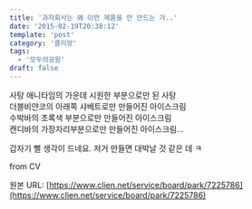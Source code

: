 ```yaml
---
title: '과자회사는 왜 이런 제품을 안 만드는 가..'
date: '2015-02-19T20:38:12'
template: 'post'
category: '클리앙'
tags: 
  - '모두의공원'
draft: false
---
```


사탕 애니타임의 가운데 시원한 부분으로만 된 사탕  
더블비얀코의 아래쪽 샤베트로만 만들어진 아이스크림  
수박바의 초록색 부분으로만 만들어진 아이스크림  
캔디바의 가장자리부분으로만 만들어진 아이스크림...  
  
갑자기 뻘 생각이 드네요. 저거 만들면 대박날 것 같은 데 ㅋ  
  
from CV

원본 URL: [https://www.clien.net/service/board/park/7225786](https://www.clien.net/service/board/park/7225786)